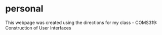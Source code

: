 # personal
This webpage was created using the directions for my class - COMS319: Construction of User Interfaces
